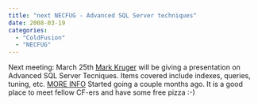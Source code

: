 ```yaml
---
title: "next NECFUG - Advanced SQL Server techniques"
date: 2008-03-19
categories: 
  - "ColdFusion"
  - "NECFUG"
---
```


Next meeting: March 25th [Mark Kruger](http://www.coldfusionmuse.com/) will be giving a presentation on Advanced SQL Server Tecniques. Items covered include indexes, queries, tuning, etc. [MORE INFO](http://www.necfug.com/) Started going a couple months ago. It is a good place to meet fellow CF-ers and have some free pizza :-)
